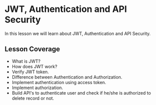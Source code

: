 # JWT, Authentication and API Security

In this lesson we will learn about JWT, Authentication and API Security.

## Lesson Coverage

- What is JWT?
- How does JWT work?
- Verify JWT token.
- Difference between Authentication and Authorization.
- Implement authentication using access token.
- Implement authorization.
- Build API's to authenticate user and check if he/she is authorized to delete record or not.
